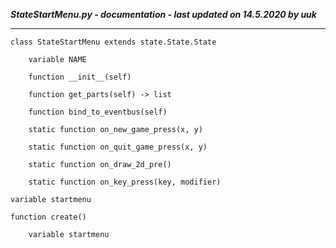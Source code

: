 ***StateStartMenu.py - documentation - last updated on 14.5.2020 by uuk***
___

    class StateStartMenu extends state.State.State

        variable NAME

        function __init__(self)

        function get_parts(self) -> list

        function bind_to_eventbus(self)

        static function on_new_game_press(x, y)

        static function on_quit_game_press(x, y)

        static function on_draw_2d_pre()

        static function on_key_press(key, modifier)

    variable startmenu

    function create()

        variable startmenu